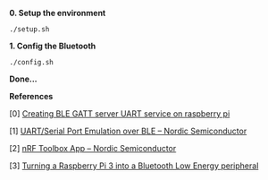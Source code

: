 **0. Setup the environment**

```shell
./setup.sh
```

**1. Config the Bluetooth**

```
./config.sh
```

**Done...**



**References**

[0] [Creating BLE GATT server UART service on raspberry pi](https://scribles.net/creating-ble-gatt-server-uart-service-on-raspberry-pi/) 

[1] [UART/Serial Port Emulation over BLE – Nordic Semiconductor ](https://www.nordicsemi.com/Software-and-Tools/Development-Tools/nRF-Toolbox) 

[2] [nRF Toolbox App – Nordic Semiconductor](https://www.nordicsemi.com/Software-and-Tools/Development-Tools/nRF-Toolbox) 

[3] [Turning a Raspberry Pi 3 into a Bluetooth Low Energy peripheral](https://tobiastrumm.de/2016/10/04/turning-a-raspberry-pi-3-into-a-bluetooth-low-energy-peripheral/)

